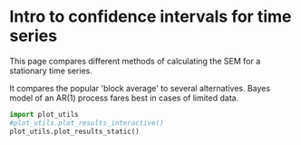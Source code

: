 # Intro to confidence intervals for time series 

This page compares different methods of calculating the SEM for a stationary time series. 

It compares the popular 'block average' to several alternatives. Bayes model of an AR(1) process fares best in cases of limited data.


```python
import plot_utils
#plot_utils.plot_results_interactive()
plot_utils.plot_results_static()
```





<div id="altair-viz-5f045374a2e747f1946696104dd2088f"></div>
<script type="text/javascript">
  (function(spec, embedOpt){
    let outputDiv = document.currentScript.previousElementSibling;
    if (outputDiv.id !== "altair-viz-5f045374a2e747f1946696104dd2088f") {
      outputDiv = document.getElementById("altair-viz-5f045374a2e747f1946696104dd2088f");
    }
    const paths = {
      "vega": "https://cdn.jsdelivr.net/npm//vega@5?noext",
      "vega-lib": "https://cdn.jsdelivr.net/npm//vega-lib?noext",
      "vega-lite": "https://cdn.jsdelivr.net/npm//vega-lite@4.8.1?noext",
      "vega-embed": "https://cdn.jsdelivr.net/npm//vega-embed@6?noext",
    };

    function loadScript(lib) {
      return new Promise(function(resolve, reject) {
        var s = document.createElement('script');
        s.src = paths[lib];
        s.async = true;
        s.onload = () => resolve(paths[lib]);
        s.onerror = () => reject(`Error loading script: ${paths[lib]}`);
        document.getElementsByTagName("head")[0].appendChild(s);
      });
    }

    function showError(err) {
      outputDiv.innerHTML = `<div class="error" style="color:red;">${err}</div>`;
      throw err;
    }

    function displayChart(vegaEmbed) {
      vegaEmbed(outputDiv, spec, embedOpt)
        .catch(err => showError(`Javascript Error: ${err.message}<br>This usually means there's a typo in your chart specification. See the javascript console for the full traceback.`));
    }

    if(typeof define === "function" && define.amd) {
      requirejs.config({paths});
      require(["vega-embed"], displayChart, err => showError(`Error loading script: ${err.message}`));
    } else if (typeof vegaEmbed === "function") {
      displayChart(vegaEmbed);
    } else {
      loadScript("vega")
        .then(() => loadScript("vega-lite"))
        .then(() => loadScript("vega-embed"))
        .catch(showError)
        .then(() => displayChart(vegaEmbed));
    }
  })({"config": {"view": {"continuousWidth": 400, "continuousHeight": 300}, "header": {"labelColor": "darkred", "labelFontSize": 14, "titleColor": "darkred", "titleFontSize": 16}, "legend": {"cornerRadius": 10, "fillColor": "#EEEEEE", "orient": "top", "padding": 10, "strokeColor": "gray"}}, "data": {"name": "data-50c08f35a2561fdf03b85adde755472d"}, "facet": {"type": "nominal", "field": "trueRho", "title": "Autocorrelation parameter (\u03c1)"}, "spec": {"layer": [{"mark": {"type": "rule", "strokeWidth": 3}, "encoding": {"color": {"type": "nominal", "field": "methodName"}, "x": {"type": "quantitative", "field": "x_jittered"}, "y": {"type": "quantitative", "field": "ymin", "title": ""}, "y2": {"field": "ymax"}}, "transform": [{"calculate": "0.15*random()*datum.timeSeriesLength+datum.timeSeriesLength", "as": "x_jittered"}, {"calculate": "datum.rate-datum.confInt", "as": "ymin"}, {"calculate": "datum.rate+datum.confInt", "as": "ymax"}, {"calculate": "0.95", "as": "goal"}]}, {"mark": {"type": "point", "filled": true}, "encoding": {"color": {"type": "nominal", "field": "methodName", "legend": {"title": "SEM method"}}, "size": {"value": 80}, "x": {"type": "quantitative", "field": "x_jittered", "scale": {"type": "log"}, "title": "Length of Timeseries"}, "y": {"type": "quantitative", "field": "rate", "scale": {"domain": [0, 1.04]}, "title": "Rate of correct SEM"}}, "transform": [{"calculate": "0.15*random()*datum.timeSeriesLength+datum.timeSeriesLength", "as": "x_jittered"}, {"calculate": "datum.rate-datum.confInt", "as": "ymin"}, {"calculate": "datum.rate+datum.confInt", "as": "ymax"}, {"calculate": "0.95", "as": "goal"}]}, {"mark": "line", "encoding": {"color": {"type": "nominal", "field": "methodName"}, "x": {"type": "quantitative", "field": "x_jittered"}, "y": {"type": "quantitative", "field": "rate"}}, "transform": [{"calculate": "0.15*random()*datum.timeSeriesLength+datum.timeSeriesLength", "as": "x_jittered"}, {"calculate": "datum.rate-datum.confInt", "as": "ymin"}, {"calculate": "datum.rate+datum.confInt", "as": "ymax"}, {"calculate": "0.95", "as": "goal"}]}, {"mark": {"type": "rule", "color": "black"}, "encoding": {"y": {"type": "quantitative", "field": "goal"}}, "transform": [{"calculate": "0.15*random()*datum.timeSeriesLength+datum.timeSeriesLength", "as": "x_jittered"}, {"calculate": "datum.rate-datum.confInt", "as": "ymin"}, {"calculate": "datum.rate+datum.confInt", "as": "ymax"}, {"calculate": "0.95", "as": "goal"}]}], "height": 200, "width": 250}, "columns": 3, "$schema": "https://vega.github.io/schema/vega-lite/v4.8.1.json", "datasets": {"data-50c08f35a2561fdf03b85adde755472d": [{"methodName": "AR1_Bayes", "timeSeriesLength": 30, "trueRho": "\u03c1=0.1", "rate": 1.0000000000000007, "confInt": 0.0}, {"methodName": "AR1_Bayes", "timeSeriesLength": 30, "trueRho": "\u03c1=0.3", "rate": 0.9900000000000007, "confInt": 0.019501753767289114}, {"methodName": "AR1_Bayes", "timeSeriesLength": 30, "trueRho": "\u03c1=0.5", "rate": 0.9800000000000006, "confInt": 0.027439999999999565}, {"methodName": "AR1_Bayes", "timeSeriesLength": 30, "trueRho": "\u03c1=0.7", "rate": 0.9900000000000007, "confInt": 0.019501753767289114}, {"methodName": "AR1_Bayes", "timeSeriesLength": 30, "trueRho": "\u03c1=0.9", "rate": 0.9500000000000006, "confInt": 0.04271720964669835}, {"methodName": "AR1_Bayes", "timeSeriesLength": 100, "trueRho": "\u03c1=0.1", "rate": 0.9600000000000006, "confInt": 0.03840799916683994}, {"methodName": "AR1_Bayes", "timeSeriesLength": 100, "trueRho": "\u03c1=0.3", "rate": 0.9800000000000006, "confInt": 0.027439999999999565}, {"methodName": "AR1_Bayes", "timeSeriesLength": 100, "trueRho": "\u03c1=0.5", "rate": 0.9900000000000007, "confInt": 0.019501753767289114}, {"methodName": "AR1_Bayes", "timeSeriesLength": 100, "trueRho": "\u03c1=0.7", "rate": 0.9700000000000006, "confInt": 0.033435095334094334}, {"methodName": "AR1_Bayes", "timeSeriesLength": 100, "trueRho": "\u03c1=0.9", "rate": 0.9600000000000006, "confInt": 0.03840799916683994}, {"methodName": "AR1_Bayes", "timeSeriesLength": 300, "trueRho": "\u03c1=0.1", "rate": 0.9500000000000006, "confInt": 0.04271720964669835}, {"methodName": "AR1_Bayes", "timeSeriesLength": 300, "trueRho": "\u03c1=0.3", "rate": 0.9700000000000006, "confInt": 0.033435095334094334}, {"methodName": "AR1_Bayes", "timeSeriesLength": 300, "trueRho": "\u03c1=0.5", "rate": 0.9800000000000006, "confInt": 0.027439999999999565}, {"methodName": "AR1_Bayes", "timeSeriesLength": 300, "trueRho": "\u03c1=0.7", "rate": 0.9700000000000006, "confInt": 0.033435095334094334}, {"methodName": "AR1_Bayes", "timeSeriesLength": 300, "trueRho": "\u03c1=0.9", "rate": 0.9900000000000007, "confInt": 0.019501753767289114}, {"methodName": "AR1_Bayes", "timeSeriesLength": 1000, "trueRho": "\u03c1=0.1", "rate": 0.9800000000000006, "confInt": 0.027439999999999565}, {"methodName": "AR1_Bayes", "timeSeriesLength": 1000, "trueRho": "\u03c1=0.3", "rate": 0.9700000000000006, "confInt": 0.033435095334094334}, {"methodName": "AR1_Bayes", "timeSeriesLength": 1000, "trueRho": "\u03c1=0.5", "rate": 0.9800000000000006, "confInt": 0.027439999999999565}, {"methodName": "AR1_Bayes", "timeSeriesLength": 1000, "trueRho": "\u03c1=0.7", "rate": 0.9900000000000007, "confInt": 0.019501753767289114}, {"methodName": "AR1_Bayes", "timeSeriesLength": 1000, "trueRho": "\u03c1=0.9", "rate": 0.9700000000000006, "confInt": 0.033435095334094334}, {"methodName": "AR1_Bayes", "timeSeriesLength": 3000, "trueRho": "\u03c1=0.1", "rate": 0.9600000000000006, "confInt": 0.03840799916683994}, {"methodName": "AR1_Bayes", "timeSeriesLength": 3000, "trueRho": "\u03c1=0.3", "rate": 0.9800000000000006, "confInt": 0.027439999999999565}, {"methodName": "AR1_Bayes", "timeSeriesLength": 3000, "trueRho": "\u03c1=0.5", "rate": 0.9700000000000006, "confInt": 0.033435095334094334}, {"methodName": "AR1_Bayes", "timeSeriesLength": 3000, "trueRho": "\u03c1=0.7", "rate": 0.9700000000000006, "confInt": 0.033435095334094334}, {"methodName": "AR1_Bayes", "timeSeriesLength": 3000, "trueRho": "\u03c1=0.9", "rate": 0.9700000000000006, "confInt": 0.033435095334094334}, {"methodName": "AR1_correction", "timeSeriesLength": 30, "trueRho": "\u03c1=0.1", "rate": 0.9300000000000006, "confInt": 0.05000881522291825}, {"methodName": "AR1_correction", "timeSeriesLength": 30, "trueRho": "\u03c1=0.3", "rate": 0.9500000000000006, "confInt": 0.04271720964669835}, {"methodName": "AR1_correction", "timeSeriesLength": 30, "trueRho": "\u03c1=0.5", "rate": 0.8700000000000006, "confInt": 0.06591547314553682}, {"methodName": "AR1_correction", "timeSeriesLength": 30, "trueRho": "\u03c1=0.7", "rate": 0.9100000000000006, "confInt": 0.05609162504331623}, {"methodName": "AR1_correction", "timeSeriesLength": 30, "trueRho": "\u03c1=0.9", "rate": 0.6600000000000004, "confInt": 0.09284691917344373}, {"methodName": "AR1_correction", "timeSeriesLength": 100, "trueRho": "\u03c1=0.1", "rate": 0.9400000000000006, "confInt": 0.046547420981188414}, {"methodName": "AR1_correction", "timeSeriesLength": 100, "trueRho": "\u03c1=0.3", "rate": 0.9400000000000006, "confInt": 0.046547420981188414}, {"methodName": "AR1_correction", "timeSeriesLength": 100, "trueRho": "\u03c1=0.5", "rate": 0.9600000000000006, "confInt": 0.03840799916683994}, {"methodName": "AR1_correction", "timeSeriesLength": 100, "trueRho": "\u03c1=0.7", "rate": 0.9200000000000006, "confInt": 0.05317346706770192}, {"methodName": "AR1_correction", "timeSeriesLength": 100, "trueRho": "\u03c1=0.9", "rate": 0.9000000000000006, "confInt": 0.058799999999999845}, {"methodName": "AR1_correction", "timeSeriesLength": 300, "trueRho": "\u03c1=0.1", "rate": 0.9100000000000006, "confInt": 0.05609162504331623}, {"methodName": "AR1_correction", "timeSeriesLength": 300, "trueRho": "\u03c1=0.3", "rate": 0.9800000000000006, "confInt": 0.027439999999999565}, {"methodName": "AR1_correction", "timeSeriesLength": 300, "trueRho": "\u03c1=0.5", "rate": 0.9600000000000006, "confInt": 0.03840799916683994}, {"methodName": "AR1_correction", "timeSeriesLength": 300, "trueRho": "\u03c1=0.7", "rate": 0.9300000000000006, "confInt": 0.05000881522291825}, {"methodName": "AR1_correction", "timeSeriesLength": 300, "trueRho": "\u03c1=0.9", "rate": 0.9700000000000006, "confInt": 0.033435095334094334}, {"methodName": "AR1_correction", "timeSeriesLength": 1000, "trueRho": "\u03c1=0.1", "rate": 0.9300000000000006, "confInt": 0.05000881522291825}, {"methodName": "AR1_correction", "timeSeriesLength": 1000, "trueRho": "\u03c1=0.3", "rate": 0.9500000000000006, "confInt": 0.04271720964669835}, {"methodName": "AR1_correction", "timeSeriesLength": 1000, "trueRho": "\u03c1=0.5", "rate": 0.9500000000000006, "confInt": 0.04271720964669835}, {"methodName": "AR1_correction", "timeSeriesLength": 1000, "trueRho": "\u03c1=0.7", "rate": 0.9600000000000006, "confInt": 0.03840799916683994}, {"methodName": "AR1_correction", "timeSeriesLength": 1000, "trueRho": "\u03c1=0.9", "rate": 0.9400000000000006, "confInt": 0.046547420981188414}, {"methodName": "AR1_correction", "timeSeriesLength": 3000, "trueRho": "\u03c1=0.1", "rate": 0.9600000000000006, "confInt": 0.03840799916683994}, {"methodName": "AR1_correction", "timeSeriesLength": 3000, "trueRho": "\u03c1=0.3", "rate": 0.9800000000000006, "confInt": 0.027439999999999565}, {"methodName": "AR1_correction", "timeSeriesLength": 3000, "trueRho": "\u03c1=0.5", "rate": 0.9500000000000006, "confInt": 0.04271720964669835}, {"methodName": "AR1_correction", "timeSeriesLength": 3000, "trueRho": "\u03c1=0.7", "rate": 0.9200000000000006, "confInt": 0.05317346706770192}, {"methodName": "AR1_correction", "timeSeriesLength": 3000, "trueRho": "\u03c1=0.9", "rate": 0.9200000000000006, "confInt": 0.05317346706770192}, {"methodName": "BlockAveraging", "timeSeriesLength": 30, "trueRho": "\u03c1=0.1", "rate": 0.9500000000000006, "confInt": 0.04271720964669835}, {"methodName": "BlockAveraging", "timeSeriesLength": 30, "trueRho": "\u03c1=0.3", "rate": 0.9600000000000006, "confInt": 0.03840799916683994}, {"methodName": "BlockAveraging", "timeSeriesLength": 30, "trueRho": "\u03c1=0.5", "rate": 0.9300000000000006, "confInt": 0.05000881522291825}, {"methodName": "BlockAveraging", "timeSeriesLength": 30, "trueRho": "\u03c1=0.7", "rate": 0.9000000000000006, "confInt": 0.058799999999999845}, {"methodName": "BlockAveraging", "timeSeriesLength": 30, "trueRho": "\u03c1=0.9", "rate": 0.7500000000000004, "confInt": 0.08487048957087494}, {"methodName": "BlockAveraging", "timeSeriesLength": 100, "trueRho": "\u03c1=0.1", "rate": 0.9600000000000006, "confInt": 0.03840799916683994}, {"methodName": "BlockAveraging", "timeSeriesLength": 100, "trueRho": "\u03c1=0.3", "rate": 0.9200000000000006, "confInt": 0.05317346706770192}, {"methodName": "BlockAveraging", "timeSeriesLength": 100, "trueRho": "\u03c1=0.5", "rate": 0.9400000000000006, "confInt": 0.046547420981188414}, {"methodName": "BlockAveraging", "timeSeriesLength": 100, "trueRho": "\u03c1=0.7", "rate": 0.9000000000000006, "confInt": 0.058799999999999845}, {"methodName": "BlockAveraging", "timeSeriesLength": 100, "trueRho": "\u03c1=0.9", "rate": 0.8600000000000005, "confInt": 0.06800945816575797}, {"methodName": "BlockAveraging", "timeSeriesLength": 300, "trueRho": "\u03c1=0.1", "rate": 0.9700000000000006, "confInt": 0.033435095334094334}, {"methodName": "BlockAveraging", "timeSeriesLength": 300, "trueRho": "\u03c1=0.3", "rate": 0.9500000000000006, "confInt": 0.04271720964669835}, {"methodName": "BlockAveraging", "timeSeriesLength": 300, "trueRho": "\u03c1=0.5", "rate": 0.9400000000000006, "confInt": 0.046547420981188414}, {"methodName": "BlockAveraging", "timeSeriesLength": 300, "trueRho": "\u03c1=0.7", "rate": 0.9200000000000006, "confInt": 0.05317346706770192}, {"methodName": "BlockAveraging", "timeSeriesLength": 300, "trueRho": "\u03c1=0.9", "rate": 0.9700000000000006, "confInt": 0.033435095334094334}, {"methodName": "BlockAveraging", "timeSeriesLength": 1000, "trueRho": "\u03c1=0.1", "rate": 0.9200000000000006, "confInt": 0.05317346706770192}, {"methodName": "BlockAveraging", "timeSeriesLength": 1000, "trueRho": "\u03c1=0.3", "rate": 0.9600000000000006, "confInt": 0.03840799916683994}, {"methodName": "BlockAveraging", "timeSeriesLength": 1000, "trueRho": "\u03c1=0.5", "rate": 0.9600000000000006, "confInt": 0.03840799916683994}, {"methodName": "BlockAveraging", "timeSeriesLength": 1000, "trueRho": "\u03c1=0.7", "rate": 0.9600000000000006, "confInt": 0.03840799916683994}, {"methodName": "BlockAveraging", "timeSeriesLength": 1000, "trueRho": "\u03c1=0.9", "rate": 0.9400000000000006, "confInt": 0.046547420981188414}, {"methodName": "BlockAveraging", "timeSeriesLength": 3000, "trueRho": "\u03c1=0.1", "rate": 0.9700000000000006, "confInt": 0.033435095334094334}, {"methodName": "BlockAveraging", "timeSeriesLength": 3000, "trueRho": "\u03c1=0.3", "rate": 0.9700000000000006, "confInt": 0.033435095334094334}, {"methodName": "BlockAveraging", "timeSeriesLength": 3000, "trueRho": "\u03c1=0.5", "rate": 0.9500000000000006, "confInt": 0.04271720964669835}, {"methodName": "BlockAveraging", "timeSeriesLength": 3000, "trueRho": "\u03c1=0.7", "rate": 0.9300000000000006, "confInt": 0.05000881522291825}, {"methodName": "BlockAveraging", "timeSeriesLength": 3000, "trueRho": "\u03c1=0.9", "rate": 0.9400000000000006, "confInt": 0.046547420981188414}, {"methodName": "Chodera", "timeSeriesLength": 30, "trueRho": "\u03c1=0.1", "rate": 0.9400000000000006, "confInt": 0.046547420981188414}, {"methodName": "Chodera", "timeSeriesLength": 30, "trueRho": "\u03c1=0.3", "rate": 0.9400000000000006, "confInt": 0.046547420981188414}, {"methodName": "Chodera", "timeSeriesLength": 30, "trueRho": "\u03c1=0.5", "rate": 0.8600000000000005, "confInt": 0.06800945816575797}, {"methodName": "Chodera", "timeSeriesLength": 30, "trueRho": "\u03c1=0.7", "rate": 0.8500000000000005, "confInt": 0.06998599859971982}, {"methodName": "Chodera", "timeSeriesLength": 30, "trueRho": "\u03c1=0.9", "rate": 0.5600000000000003, "confInt": 0.09729184138456831}, {"methodName": "Chodera", "timeSeriesLength": 100, "trueRho": "\u03c1=0.1", "rate": 0.9500000000000006, "confInt": 0.04271720964669835}, {"methodName": "Chodera", "timeSeriesLength": 100, "trueRho": "\u03c1=0.3", "rate": 0.9200000000000006, "confInt": 0.05317346706770192}, {"methodName": "Chodera", "timeSeriesLength": 100, "trueRho": "\u03c1=0.5", "rate": 0.9500000000000006, "confInt": 0.04271720964669835}, {"methodName": "Chodera", "timeSeriesLength": 100, "trueRho": "\u03c1=0.7", "rate": 0.9200000000000006, "confInt": 0.05317346706770192}, {"methodName": "Chodera", "timeSeriesLength": 100, "trueRho": "\u03c1=0.9", "rate": 0.8000000000000005, "confInt": 0.07839999999999993}, {"methodName": "Chodera", "timeSeriesLength": 300, "trueRho": "\u03c1=0.1", "rate": 0.9500000000000006, "confInt": 0.04271720964669835}, {"methodName": "Chodera", "timeSeriesLength": 300, "trueRho": "\u03c1=0.3", "rate": 0.9700000000000006, "confInt": 0.033435095334094334}, {"methodName": "Chodera", "timeSeriesLength": 300, "trueRho": "\u03c1=0.5", "rate": 0.9400000000000006, "confInt": 0.046547420981188414}, {"methodName": "Chodera", "timeSeriesLength": 300, "trueRho": "\u03c1=0.7", "rate": 0.9500000000000006, "confInt": 0.04271720964669835}, {"methodName": "Chodera", "timeSeriesLength": 300, "trueRho": "\u03c1=0.9", "rate": 0.9200000000000006, "confInt": 0.05317346706770192}, {"methodName": "Chodera", "timeSeriesLength": 1000, "trueRho": "\u03c1=0.1", "rate": 0.9400000000000006, "confInt": 0.046547420981188414}, {"methodName": "Chodera", "timeSeriesLength": 1000, "trueRho": "\u03c1=0.3", "rate": 0.9500000000000006, "confInt": 0.04271720964669835}, {"methodName": "Chodera", "timeSeriesLength": 1000, "trueRho": "\u03c1=0.5", "rate": 0.9600000000000006, "confInt": 0.03840799916683994}, {"methodName": "Chodera", "timeSeriesLength": 1000, "trueRho": "\u03c1=0.7", "rate": 0.9600000000000006, "confInt": 0.03840799916683994}, {"methodName": "Chodera", "timeSeriesLength": 1000, "trueRho": "\u03c1=0.9", "rate": 0.9400000000000006, "confInt": 0.046547420981188414}, {"methodName": "Chodera", "timeSeriesLength": 3000, "trueRho": "\u03c1=0.1", "rate": 0.9600000000000006, "confInt": 0.03840799916683994}, {"methodName": "Chodera", "timeSeriesLength": 3000, "trueRho": "\u03c1=0.3", "rate": 0.9800000000000006, "confInt": 0.027439999999999565}, {"methodName": "Chodera", "timeSeriesLength": 3000, "trueRho": "\u03c1=0.5", "rate": 0.9500000000000006, "confInt": 0.04271720964669835}, {"methodName": "Chodera", "timeSeriesLength": 3000, "trueRho": "\u03c1=0.7", "rate": 0.9100000000000006, "confInt": 0.05609162504331623}, {"methodName": "Chodera", "timeSeriesLength": 3000, "trueRho": "\u03c1=0.9", "rate": 0.9300000000000006, "confInt": 0.05000881522291825}, {"methodName": "Sokal", "timeSeriesLength": 30, "trueRho": "\u03c1=0.1", "rate": 0.7900000000000005, "confInt": 0.07983241446931183}, {"methodName": "Sokal", "timeSeriesLength": 30, "trueRho": "\u03c1=0.3", "rate": 0.8000000000000005, "confInt": 0.07839999999999993}, {"methodName": "Sokal", "timeSeriesLength": 30, "trueRho": "\u03c1=0.5", "rate": 0.6900000000000004, "confInt": 0.09064867566600185}, {"methodName": "Sokal", "timeSeriesLength": 30, "trueRho": "\u03c1=0.7", "rate": 0.6800000000000004, "confInt": 0.09142932571117428}, {"methodName": "Sokal", "timeSeriesLength": 30, "trueRho": "\u03c1=0.9", "rate": 0.3900000000000002, "confInt": 0.09559898744233646}, {"methodName": "Sokal", "timeSeriesLength": 100, "trueRho": "\u03c1=0.1", "rate": 0.9200000000000006, "confInt": 0.05317346706770192}, {"methodName": "Sokal", "timeSeriesLength": 100, "trueRho": "\u03c1=0.3", "rate": 0.8500000000000005, "confInt": 0.06998599859971982}, {"methodName": "Sokal", "timeSeriesLength": 100, "trueRho": "\u03c1=0.5", "rate": 0.9100000000000006, "confInt": 0.05609162504331623}, {"methodName": "Sokal", "timeSeriesLength": 100, "trueRho": "\u03c1=0.7", "rate": 0.8000000000000005, "confInt": 0.07839999999999993}, {"methodName": "Sokal", "timeSeriesLength": 100, "trueRho": "\u03c1=0.9", "rate": 0.7100000000000004, "confInt": 0.08893736222758124}, {"methodName": "Sokal", "timeSeriesLength": 300, "trueRho": "\u03c1=0.1", "rate": 0.9400000000000006, "confInt": 0.046547420981188414}, {"methodName": "Sokal", "timeSeriesLength": 300, "trueRho": "\u03c1=0.3", "rate": 0.9500000000000006, "confInt": 0.04271720964669835}, {"methodName": "Sokal", "timeSeriesLength": 300, "trueRho": "\u03c1=0.5", "rate": 0.9300000000000006, "confInt": 0.05000881522291825}, {"methodName": "Sokal", "timeSeriesLength": 300, "trueRho": "\u03c1=0.7", "rate": 0.8600000000000005, "confInt": 0.06800945816575797}, {"methodName": "Sokal", "timeSeriesLength": 300, "trueRho": "\u03c1=0.9", "rate": 0.8700000000000006, "confInt": 0.06591547314553682}, {"methodName": "Sokal", "timeSeriesLength": 1000, "trueRho": "\u03c1=0.1", "rate": 0.9200000000000006, "confInt": 0.05317346706770192}, {"methodName": "Sokal", "timeSeriesLength": 1000, "trueRho": "\u03c1=0.3", "rate": 0.9600000000000006, "confInt": 0.03840799916683994}, {"methodName": "Sokal", "timeSeriesLength": 1000, "trueRho": "\u03c1=0.5", "rate": 0.9500000000000006, "confInt": 0.04271720964669835}, {"methodName": "Sokal", "timeSeriesLength": 1000, "trueRho": "\u03c1=0.7", "rate": 0.9500000000000006, "confInt": 0.04271720964669835}, {"methodName": "Sokal", "timeSeriesLength": 1000, "trueRho": "\u03c1=0.9", "rate": 0.9100000000000006, "confInt": 0.05609162504331623}, {"methodName": "Sokal", "timeSeriesLength": 3000, "trueRho": "\u03c1=0.1", "rate": 0.9600000000000006, "confInt": 0.03840799916683994}, {"methodName": "Sokal", "timeSeriesLength": 3000, "trueRho": "\u03c1=0.3", "rate": 0.9800000000000006, "confInt": 0.027439999999999565}, {"methodName": "Sokal", "timeSeriesLength": 3000, "trueRho": "\u03c1=0.5", "rate": 0.9500000000000006, "confInt": 0.04271720964669835}, {"methodName": "Sokal", "timeSeriesLength": 3000, "trueRho": "\u03c1=0.7", "rate": 0.9000000000000006, "confInt": 0.058799999999999845}, {"methodName": "Sokal", "timeSeriesLength": 3000, "trueRho": "\u03c1=0.9", "rate": 0.9300000000000006, "confInt": 0.05000881522291825}]}}, {"mode": "vega-lite"});
</script>




```python

```

